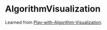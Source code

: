 # AlgorithmVisualization
 Learned from [Play-with-Algorithm-Visualization](https://github.com/liuyubobobo/Play-with-Algorithm-Visualization).
